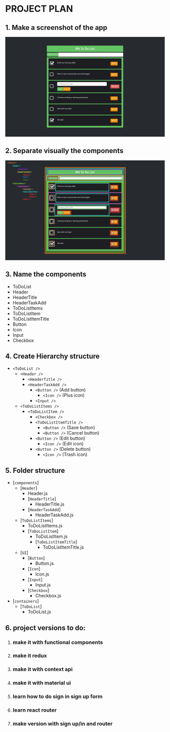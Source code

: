 # PROJECT PLAN


## 1. Make a screenshot of the app

![](screenshot.jpg)
    
## 2. Separate visually the components

![](components.jpg)

## 3. Name the components

- ToDoList
- Header
- HeaderTitle
- HeaderTaskAdd
- ToDoListItems
- ToDoListItem
- ToDoListItemTitle
- Button
- Icon
- Input
- Checkbox

## 4. Create Hierarchy structure

- `<ToDoList />`
  - `<Header />`
    - `<HeaderTitle />`
    - `<HeaderTaskAdd />`
      - `<Button />` (Add button)
        - `<Icon />` (Plus icon)
      - `<Input />`
  - `<ToDoListItems />`
    - `<ToDoListItem />`
      - `<Checkbox />`
      - `<ToDoListItemTitle />`
        - `<Button />` (Save button)
        - `<Button />` (Cancel button)
      - `<Button />` (Edit button)
        - `<Icon />` (Edit icon)
      - `<Button />` (Delete button)
        - `<Icon />` (Trash icon)

## 5. Folder structure

- [`components`]
  - [`Header`]
    - Header.js
    - [`HeaderTitle`]
      - HeaderTitle.js
    - [`HeaderTaskAdd`]
      - HeaderTaskAdd.js
  - [`ToDoListItems`]
    - ToDoListItems.js
    - [`ToDoListItem`]
      - ToDoListItem.js
      - [`ToDoListItemTitle`]
        - ToDoListItemTitle.js
  - [`UI`]
    - [`Button`]
      - Button.js
    - [`Icon`]
      - Icon.js
    - [`Input`]
      - Input.js
    - [`Checkbox`]
      - Checkbox.js
- [`containers`]
  - [`ToDoList`]
    - ToDoList.js

## 6. project versions to do:

1. ### make it with functional components
2. ### make it redux
3. ### make it with context api
4. ### make it with material ui
5. ### learn how to do sign in sign up form
6. ### learn react router
7. ### make version with sign up/in and router
